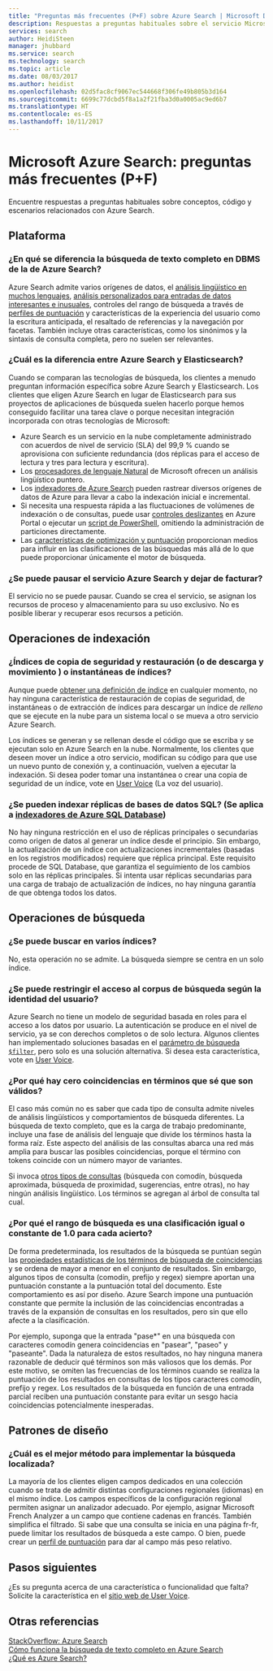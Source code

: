 ```yaml
---
title: "Preguntas más frecuentes (P+F) sobre Azure Search | Microsoft Docs"
description: Respuestas a preguntas habituales sobre el servicio Microsoft Azure Search
services: search
author: HeidiSteen
manager: jhubbard
ms.service: search
ms.technology: search
ms.topic: article
ms.date: 08/03/2017
ms.author: heidist
ms.openlocfilehash: 02d5fac8cf9067ec544668f306fe49b805b3d164
ms.sourcegitcommit: 6699c77dcbd5f8a1a2f21fba3d0a0005ac9ed6b7
ms.translationtype: HT
ms.contentlocale: es-ES
ms.lasthandoff: 10/11/2017
---
```

# <a name="azure-search---frequently-asked-questions-faq"></a>Microsoft Azure Search: preguntas más frecuentes (P+F)
 
 Encuentre respuestas a preguntas habituales sobre conceptos, código y escenarios relacionados con Azure Search.

## <a name="platform"></a>Plataforma

### <a name="how-is-azure-search-different-from-full-text-search-in-my-dbms"></a>¿En qué se diferencia la búsqueda de texto completo en DBMS de la de Azure Search?

Azure Search admite varios orígenes de datos, el [análisis lingüístico en muchos lenguajes](https://docs.microsoft.com/rest/api/searchservice/language-support), [análisis personalizados para entradas de datos interesantes e inusuales](https://docs.microsoft.com/rest/api/searchservice/custom-analyzers-in-azure-search), controles del rango de búsqueda a través de [perfiles de puntuación](https://docs.microsoft.com/rest/api/searchservice/add-scoring-profiles-to-a-search-index) y características de la experiencia del usuario como la escritura anticipada, el resaltado de referencias y la navegación por facetas. También incluye otras características, como los sinónimos y la sintaxis de consulta completa, pero no suelen ser relevantes.

### <a name="what-is-the-difference-between-azure-search-and-elasticsearch"></a>¿Cuál es la diferencia entre Azure Search y Elasticsearch?

Cuando se comparan las tecnologías de búsqueda, los clientes a menudo preguntan información específica sobre Azure Search y Elasticsearch. Los clientes que eligen Azure Search en lugar de Elasticsearch para sus proyectos de aplicaciones de búsqueda suelen hacerlo porque hemos conseguido facilitar una tarea clave o porque necesitan integración incorporada con otras tecnologías de Microsoft:

+ Azure Search es un servicio en la nube completamente administrado con acuerdos de nivel de servicio (SLA) del 99,9 % cuando se aprovisiona con suficiente redundancia (dos réplicas para el acceso de lectura y tres para lectura y escritura).
+ Los [procesadores de lenguaje Natural](https://docs.microsoft.com/rest/api/searchservice/language-support) de Microsoft ofrecen un análisis lingüístico puntero.  
+ Los [indexadores de Azure Search](search-indexer-overview.md) pueden rastrear diversos orígenes de datos de Azure para llevar a cabo la indexación inicial e incremental.
+ Si necesita una respuesta rápida a las fluctuaciones de volúmenes de indexación o de consultas, puede usar [controles deslizantes](search-manage.md#scale-up-or-down) en Azure Portal o ejecutar un [script de PowerShell](search-manage-powershell.md), omitiendo la administración de particiones directamente.  
+ Las [características de optimización y puntuación](https://docs.microsoft.com/rest/api/searchservice/add-scoring-profiles-to-a-search-index) proporcionan medios para influir en las clasificaciones de las búsquedas más allá de lo que puede proporcionar únicamente el motor de búsqueda. 

### <a name="can-i-pause-azure-search-service-and-stop-billing"></a>¿Se puede pausar el servicio Azure Search y dejar de facturar?

El servicio no se puede pausar. Cuando se crea el servicio, se asignan los recursos de proceso y almacenamiento para su uso exclusivo. No es posible liberar y recuperar esos recursos a petición. 

## <a name="indexing-operations"></a>Operaciones de indexación

### <a name="backup-and-restore-or-download-and-move-indexes-or-index-snapshots"></a>¿Índices de copia de seguridad y restauración (o de descarga y movimiento ) o instantáneas de índices?

Aunque puede [obtener una definición de índice](https://docs.microsoft.com/rest/api/searchservice/get-index) en cualquier momento, no hay ninguna característica de restauración de copias de seguridad, de instantáneas o de extracción de índices para descargar un índice de *relleno* que se ejecute en la nube para un sistema local o se mueva a otro servicio Azure Search. 

Los índices se generan y se rellenan desde el código que se escriba y se ejecutan solo en Azure Search en la nube. Normalmente, los clientes que deseen mover un índice a otro servicio, modifican su código para que use un nuevo punto de conexión y, a continuación, vuelven a ejecutar la indexación. Si desea poder tomar una instantánea o crear una copia de seguridad de un índice, vote en [User Voice](https://feedback.azure.com/forums/263029-azure-search/suggestions/8021610-backup-snapshot-of-index) (La voz del usuario).

### <a name="can-i-index-from-sql-database-replicas-applies-to-azure-sql-database-indexershttpsdocsmicrosoftcomazuresearchsearch-howto-connecting-azure-sql-database-to-azure-search-using-indexers"></a>¿Se pueden indexar réplicas de bases de datos SQL? (Se aplica a [indexadores de Azure SQL Database](https://docs.microsoft.com/azure/search/search-howto-connecting-azure-sql-database-to-azure-search-using-indexers))

 No hay ninguna restricción en el uso de réplicas principales o secundarias como origen de datos al generar un índice desde el principio. Sin embargo, la actualización de un índice con actualizaciones incrementales (basadas en los registros modificados) requiere que réplica principal. Este requisito procede de SQL Database, que garantiza el seguimiento de los cambios solo en las réplicas principales. Si intenta usar réplicas secundarias para una carga de trabajo de actualización de índices, no hay ninguna garantía de que obtenga todos los datos.

## <a name="search-operations"></a>Operaciones de búsqueda

### <a name="can-i-search-across-multiple-indexes"></a>¿Se puede buscar en varios índices?

No, esta operación no se admite. La búsqueda siempre se centra en un solo índice.

### <a name="can-i-restrict-search-corpus-access-by-user-identity"></a>¿Se puede restringir el acceso al corpus de búsqueda según la identidad del usuario?

Azure Search no tiene un modelo de seguridad basada en roles para el acceso a los datos por usuario. La autenticación se produce en el nivel de servicio, ya se con derechos completos o de solo lectura. Algunos clientes han implementado soluciones basadas en el [parámetro de búsqueda `$filter`](https://docs.microsoft.com/rest/api/searchservice/search-documents), pero solo es una solución alternativa. Si desea esta característica, vote en [User Voice](https://feedback.azure.com/forums/263029-azure-search/category/86074-security).

### <a name="why-are-there-zero-matches-on-terms-i-know-to-be-valid"></a>¿Por qué hay cero coincidencias en términos que sé que son válidos?

El caso más común no es saber que cada tipo de consulta admite niveles de análisis lingüísticos y comportamientos de búsqueda diferentes. La búsqueda de texto completo, que es la carga de trabajo predominante, incluye una fase de análisis del lenguaje que divide los términos hasta la forma raíz. Este aspecto del análisis de las consultas abarca una red más amplia para buscar las posibles coincidencias, porque el término con tokens coincide con un número mayor de variantes.

Si invoca [otros tipos de consultas](https://docs.microsoft.com/rest/api/searchservice/lucene-query-syntax-in-azure-search) (búsqueda con comodín, búsqueda aproximada, búsqueda de proximidad, sugerencias, entre otras), no hay ningún análisis lingüístico. Los términos se agregan al árbol de consulta tal cual. 

### <a name="why-is-the-search-rank-a-constant-or-equal-score-of-10-for-every-hit"></a>¿Por qué el rango de búsqueda es una clasificación igual o constante de 1.0 para cada acierto?

De forma predeterminada, los resultados de la búsqueda se puntúan según las [propiedades estadísticas de los términos de búsqueda de coincidencias](search-lucene-query-architecture.md#stage-4-scoring) y se ordena de mayor a menor en el conjunto de resultados. Sin embargo, algunos tipos de consulta (comodín, prefijo y regex) siempre aportan una puntuación constante a la puntuación total del documento. Este comportamiento es así por diseño. Azure Search impone una puntuación constante que permite la inclusión de las coincidencias encontradas a través de la expansión de consultas en los resultados, pero sin que ello afecte a la clasificación. 

Por ejemplo, suponga que la entrada "pase*" en una búsqueda con caracteres comodín genera coincidencias en "pasear", "paseo" y "paseante". Dada la naturaleza de estos resultados, no hay ninguna manera razonable de deducir qué términos son más valiosos que los demás. Por este motivo, se omiten las frecuencias de los términos cuando se realiza la puntuación de los resultados en consultas de los tipos caracteres comodín, prefijo y regex. Los resultados de la búsqueda en función de una entrada parcial reciben una puntuación constante para evitar un sesgo hacia coincidencias potencialmente inesperadas.

## <a name="design-patterns"></a>Patrones de diseño

### <a name="what-is-the-best-approach-for-implementing-localized-search"></a>¿Cuál es el mejor método para implementar la búsqueda localizada?

La mayoría de los clientes eligen campos dedicados en una colección cuando se trata de admitir distintas configuraciones regionales (idiomas) en el mismo índice. Los campos específicos de la configuración regional permiten asignar un analizador adecuado. Por ejemplo, asignar Microsoft French Analyzer a un campo que contiene cadenas en francés. También simplifica el filtrado. Si sabe que una consulta se inicia en una página fr-fr, puede limitar los resultados de búsqueda a este campo. O bien, puede crear un [perfil de puntuación](https://docs.microsoft.com/rest/api/searchservice/add-scoring-profiles-to-a-search-index) para dar al campo más peso relativo.

## <a name="next-steps"></a>Pasos siguientes

¿Es su pregunta acerca de una característica o funcionalidad que falta? Solicite la característica en el [sitio web de User Voice](https://feedback.azure.com/forums/263029-azure-search).

## <a name="see-also"></a>Otras referencias

 [StackOverflow: Azure Search](https://stackoverflow.com/questions/tagged/azure-search)   
 [Cómo funciona la búsqueda de texto completo en Azure Search](search-lucene-query-architecture.md)  
 [¿Qué es Azure Search?](search-what-is-azure-search.md)

 